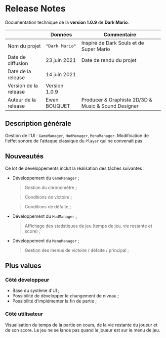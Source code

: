 # Release Notes

Documentation technique de la **version 1.0.9** de **Dark Mario**.

|                      |Données         |Commentaire                                         |
|----------------------|----------------|----------------------------------------------------|
|Nom du projet         |`"Dark Mario"`  |Inspiré de Dark Souls et de Super Mario             |
|Date de diffusion     |23 juin 2021    |Date de rendu du projet                             |
|Date de la release    |14 juin 2021    |                                                    |
|Version de la release |Version 1.0.9   |                                                    |
|Auteur de la release  |Ewen BOUQUET    |Producer & Graphiste 2D/3D & Music & Sound Designer | 

## Description générale

Gestion de l'UI : `GameManager`, `HudManager`, `MenuManager`.
Modification de l'effet sonore de l'attaque classique du `Player` qui ne convenait pas.

## Nouveautés

Ce lot de développements inclut la réalisation des tâches suivantes :
- Développement du `GameManager` ;

	 > Gestion du chronomètre ;
     
     > Conditions de victoire ;
     
     > Conditions de défaite ;
    
 - Développement du `HudManager` ;
 
	 > Affichage des statistiques de jeu (temps de jeu, vie restante et score) ;
     
 - Développement du `MenuManager` ;
 
 	> Gestion des menus de victoire / défaite / principal ;

## Plus values

### Côté développeur

- Base du système d'UI ;
- Possibilité de développer le changement de niveau ;
- Possibilité d'implémenter la fin de partie ;

### Côté utilisateur

Visualisation du temps de la partie en cours, de la vie restante du joueur et de son score. 
Le jeu ne se lance pas quand le joueur est sur le menu de jeu.

